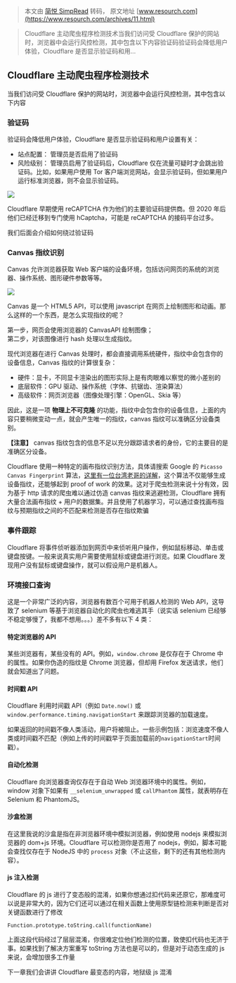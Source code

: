 > 本文由 [简悦 SimpRead](http://ksria.com/simpread/) 转码， 原文地址 [www.resourch.com](https://www.resourch.com/archives/11.html)

> Cloudflare 主动爬虫程序检测技术当我们访问受 Cloudflare 保护的网站时，浏览器中会运行风控检测，其中包含以下内容验证码验证码会降低用户体验，Cloudflare 是否显示验证码和用...

Cloudflare 主动爬虫程序检测技术
---------------------

当我们访问受 Cloudflare 保护的网站时，浏览器中会运行风控检测，其中包含以下内容

### 验证码

验证码会降低用户体验，Cloudflare 是否显示验证码和用户设置有关：

*   站点配置： 管理员是否启用了验证码
*   风险级别： 管理员启用了验证码后，Cloudflare 仅在流量可疑时才会跳出验证码。比如，如果用户使用 Tor 客户端浏览网站，会显示验证码，但如果用户运行标准浏览器，则不会显示验证码。

![](http://www.resourch.com/usr/uploads/2022/12/3423754764.png)

Cloudflare 早期使用 reCAPTCHA 作为他们的主要验证码提供商。但 2020 年后他们已经迁移到专门使用 hCaptcha，可能是 reCAPTCHA 的接码平台过多。

我们后面会介绍如何绕过验证码

### Canvas 指纹识别

Canvas 允许浏览器获取 Web 客户端的设备环境，包括访问网页的系统的浏览器、操作系统、图形硬件参数等等。

![](http://www.resourch.com/usr/uploads/2022/12/3460976170.webp)

Canvas 是一个 HTML5 API，可以使用 javascript 在网页上绘制图形和动画。那么这样的一个东西，是怎么实现指纹的呢？

第一步，网页会使用浏览器的 CanvasAPI 绘制图像；  
第二步，对该图像进行 hash 处理以生成指纹。

现代浏览器在进行 Canvas 处理时，都会直接调用系统硬件，指纹中会包含你的设备信息，Canvas 指纹的计算很复杂：

*   硬件：显卡，不同显卡渲染出的图形实际上是有肉眼难以察觉的微小差别的
*   底层软件：GPU 驱动、操作系统（字体、抗锯齿、渲染算法）
*   高级软件：网页浏览器（图像处理引擎：OpenGL、Skia 等）

因此，这是一项 **物理上不可克隆** 的功能，指纹中会包含你的设备信息，上面的内容只要稍微变动一点，就会产生唯一的指纹，canvas 指纹可以准确区分设备类别。

**【注意】** canvas 指纹包含的信息不足以充分跟踪请求者的身份，它的主要目的是准确区分设备。

Cloudflare 使用一种特定的画布指纹识别方法，具体请搜索 Google 的 `Picasso Canvas Fingerprint` 算法，[这里有一位台湾老哥的详解](https://ithelp.ithome.com.tw/articles/10300957)，这个算法不仅能够生成设备指纹，还能够起到 proof of work 的效果。这对于爬虫检测来说十分有效，因为基于 http 请求的爬虫难以通过仿造 canvas 指纹来逃避检测，Cloudflare 拥有大量合法画布指纹 + 用户的数据集。并且使用了机器学习，可以通过查找画布指纹与预期指纹之间的不匹配来检测是否存在指纹欺骗

### 事件跟踪

Cloudflare 将事件侦听器添加到网页中来侦听用户操作，例如鼠标移动、单击或键盘按键。一般来说真实用户需要使用鼠标或键盘进行浏览。如果 Cloudflare 发现用户没有鼠标或键盘操作，就可以假设用户是机器人。

### 环境接口查询

这是一个非常广泛的内容，浏览器有数百个可用于机器人检测的 Web API，这导致了 selenium 等基于浏览器自动化的爬虫也难逃其手（说实话 selenium 已经够不稳定够慢了，我都不想用。。。）差不多有以下 4 类：

#### 特定浏览器的 API

某些浏览器有，某些没有的 API。例如，`window.chrome` 是仅存在于 Chrome 中的属性。如果你伪造的指纹是 Chrome 浏览器，但却用 Firefox 发送请求，他们就会知道出了问题。

#### 时间戳 API

Cloudflare 利用时间戳 API（例如 `Date.now()` 或  
`window.performance.timing.navigationStart` 来跟踪浏览器的加载速度。

如果返回的时间戳不像人类活动，用户将被阻止。一些示例包括：浏览速度不像人类或时间戳不匹配（例如上传的时间戳早于页面加载前的`navigationStart`时间戳）。

#### 自动化检测

Cloudflare 向浏览器查询仅存在于自动 Web 浏览器环境中的属性。例如，window 对象下如果有 `__selenium_unwrapped` 或 `callPhantom` 属性，就表明存在 Selenium 和 PhantomJS。

#### 沙盒检测

在这里我说的沙盒是指在非浏览器环境中模拟浏览器，例如使用 nodejs 来模拟浏览器的 dom+js 环境。Cloudflare 可以检测你是否用了 nodejs，例如，脚本可能会查找仅存在于 NodeJS 中的 `process` 对象（不止这些，剩下的还有其他检测内容）。

#### js 注入检测

Cloudflare 的 js 进行了变态般的混淆，如果你想通过扣代码来还原它，那难度可以说是非常大的，因为它们还可以通过在相关函数上使用原型链检测来判断是否对关键函数进行了修改

`Function.prototype.toString.call(functionName)`

上面这段代码经过了层层混淆，你很难定位他们检测的位置，致使扣代码也无济于事。如果找到了解决方案重写 toString 方法也是可以的，但是对于动态生成的 js 来说，会增加很多工作量

下一章我们会讲讲 Cloudflare 最变态的内容，地狱级 js 混淆